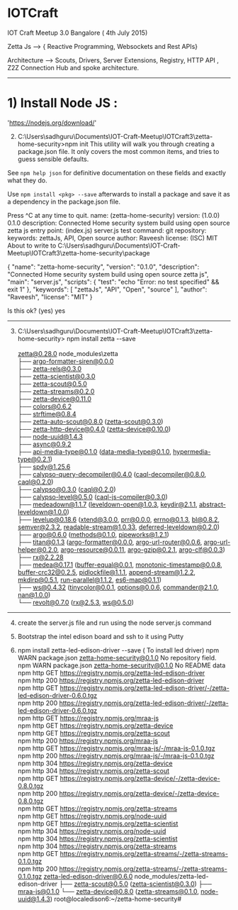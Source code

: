 # IOTCraft
IOT Craft Meetup 3.0 Bangalore ( 4th July 2015)

Zetta Js  -->  { Reactive Programming, Websockets and  Rest APIs}

Architecture  --> Scouts, Drivers, Server Extensions, Registry, HTTP API , Z2Z Connection 
Hub and spoke architecture. 


-----------------------------------------------------------------------------------------------
# 1) Install Node JS : <br> 
'https://nodejs.org/download/'

2) C:\Users\sadhguru\Documents\IOT-Craft-Meetup\IOTCraft3\zetta-home-security>npm init
This utility will walk you through creating a package.json file.
It only covers the most common items, and tries to guess sensible defaults.

See `npm help json` for definitive documentation on these fields
and exactly what they do.

Use `npm install <pkg> --save` afterwards to install a package and
save it as a dependency in the package.json file.

Press ^C at any time to quit.
name: (zetta-home-security)
version: (1.0.0) 0.1.0
description: Connected Home security system build using open source zetta js
entry point: (index.js) server.js
test command:
git repository:
keywords: zettaJs, API, Open source
author: Raveesh
license: (ISC) MIT
About to write to C:\Users\sadhguru\Documents\IOT-Craft-Meetup\IOTCraft3\zetta-home-security\package

{
  "name": "zetta-home-security",
  "version": "0.1.0",
  "description": "Connected Home security system build using open source zetta js",
  "main": "server.js",
  "scripts": {
    "test": "echo \"Error: no test specified\" && exit 1"
  },
  "keywords": [
    "zettaJs",
    "API",
    "Open",
    "source"
  ],
  "author": "Raveesh",
  "license": "MIT"
}


Is this ok? (yes) yes


---------------------------------------------------------------
3) C:\Users\sadhguru\Documents\IOT-Craft-Meetup\IOTCraft3\zetta-home-security> npm install zetta --save <br>
<br>zetta@0.28.0 node_modules\zetta<br>
├── argo-formatter-siren@0.0.0<br>
├── zetta-rels@0.3.0<br>
├── zetta-scientist@0.3.0<br>
├── zetta-scout@0.5.0<br>
├── zetta-streams@0.2.0<br>
├── zetta-device@0.11.0<br>
├── colors@0.6.2<br>
├── strftime@0.8.4<br>
├── zetta-auto-scout@0.8.0 (zetta-scout@0.3.0)<br>
├── zetta-http-device@0.4.0 (zetta-device@0.10.0)<br>
├── node-uuid@1.4.3<br>
├── async@0.9.2<br>
├── api-media-type@0.1.0 (data-media-type@0.1.0, hypermedia-type@0.2.1)<br>
├── spdy@1.25.6<br>
├── calypso-query-decompiler@0.4.0 (caql-decompiler@0.8.0, caql@0.2.0)<br>
├── calypso@0.3.0 (caql@0.2.0)<br>
├── calypso-level@0.5.0 (caql-js-compiler@0.3.0)<br>
├── medeadown@1.1.7 (leveldown-open@1.0.3, keydir@2.1.1, abstract-leveldown@1.0.0)<br>
├── levelup@0.18.6 (xtend@3.0.0, prr@0.0.0, errno@0.1.3, bl@0.8.2, semver@2.3.2, readable-stream@1.0.33, deferred-leveldown@0.2.0)<br>
├── argo@0.6.0 (methods@0.1.0, pipeworks@1.2.1)<br>
├── titan@0.1.3 (argo-formatter@0.0.0, argo-url-router@0.0.6, argo-url-helper@0.2.0, argo-resource@0.0.11, argo-gzip@0.2.1, argo-clf@0.0.3)<br>
├── rx@2.2.28<br>
├── medea@0.17.1 (buffer-equal@0.0.1, monotonic-timestamp@0.0.8, buffer-crc32@0.2.5, pidlockfile@1.1.1, append-stream@1.2.2, mkdirp@0.5.1, run-parallel@1.1.2, es6-map@0.1.1)<br>
├── ws@0.4.32 (tinycolor@0.0.1, options@0.0.6, commander@2.1.0, nan@1.0.0)<br>
└── revolt@0.7.0 (rx@2.5.3, ws@0.5.0)<br>

----------------------------------------------------------------------------------------------------------------------
4) create the server.js file and run using the node server.js command

5) Bootstrap the intel edison board and ssh to it using Putty
6) npm install zetta-led-edison-driver --save  ( To install led driver) 
  npm WARN package.json zetta-home-security@0.1.0 No repository field. <br>
npm WARN package.json zetta-home-security@0.1.0 No README data<br>
npm http GET https://registry.npmjs.org/zetta-led-edison-driver<br>
npm http 200 https://registry.npmjs.org/zetta-led-edison-driver<br>
npm http GET https://registry.npmjs.org/zetta-led-edison-driver/-/zetta-led-edison-driver-0.6.0.tgz<br>
npm http 200 https://registry.npmjs.org/zetta-led-edison-driver/-/zetta-led-edison-driver-0.6.0.tgz<br>
npm http GET https://registry.npmjs.org/mraa-js<br>
npm http GET https://registry.npmjs.org/zetta-device<br>
npm http GET https://registry.npmjs.org/zetta-scout<br>
npm http 200 https://registry.npmjs.org/mraa-js<br>
npm http GET https://registry.npmjs.org/mraa-js/-/mraa-js-0.1.0.tgz<br>
npm http 200 https://registry.npmjs.org/mraa-js/-/mraa-js-0.1.0.tgz<br>
npm http 304 https://registry.npmjs.org/zetta-device<br>
npm http 304 https://registry.npmjs.org/zetta-scout<br>
npm http GET https://registry.npmjs.org/zetta-device/-/zetta-device-0.8.0.tgz<br>
npm http 200 https://registry.npmjs.org/zetta-device/-/zetta-device-0.8.0.tgz<br>
npm http GET https://registry.npmjs.org/zetta-streams<br>
npm http GET https://registry.npmjs.org/node-uuid<br>
npm http GET https://registry.npmjs.org/zetta-scientist<br>
npm http 304 https://registry.npmjs.org/node-uuid<br>
npm http 304 https://registry.npmjs.org/zetta-scientist<br>
npm http 304 https://registry.npmjs.org/zetta-streams<br>
npm http GET https://registry.npmjs.org/zetta-streams/-/zetta-streams-0.1.0.tgz<br>
npm http 200 https://registry.npmjs.org/zetta-streams/-/zetta-streams-0.1.0.tgz
zetta-led-edison-driver@0.6.0 node_modules/zetta-led-edison-driver
├── zetta-scout@0.5.0 (zetta-scientist@0.3.0)
├── mraa-js@0.1.0
└── zetta-device@0.8.0 (zetta-streams@0.1.0, node-uuid@1.4.3)
root@localedison6:~/zetta-home-security#
